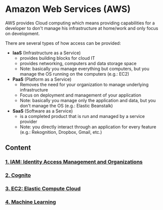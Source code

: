 # Amazon Web Services (AWS)

AWS provides Cloud computing which means providing capabilities for a developer to don't manage his infrastructure at home/work and only focus on development.

There are several types of how access can be provided:
- **IaaS** (Infrastructure as a Service) 
  - provides building blocks for cloud IT
  - provides networking, computers and data storage space
  - Note: basically you manage everything but computers, but you manage the OS running on the computers (e.g.: EC2)
- **PaaS** (Platform as a Service)
  - Removes the need for your organization to manage underlying infrastructure
  - Focus on deployment and management of your application
  - Note: basically you manage only the application and data, but you don't manage the OS (e.g.: Elastic Beanstalk)
- **SaaS** (Software as a Service)
  - is a completed product that is run and managed by a service provider
  - Note: you directly interact through an application for every feature (e.g.: Rekognition, Dropbox, Gmail, etc.)

## Content

### [1. IAM: Identity Access Management and Organizations](aws-identity-access-and-organizations.md)
### [2. Cognito](aws-cognito.md)
### [3. EC2: Elastic Compute Cloud](aws-ec2.md)
### [4. Machine Learning](aws-machine-learning.md)
